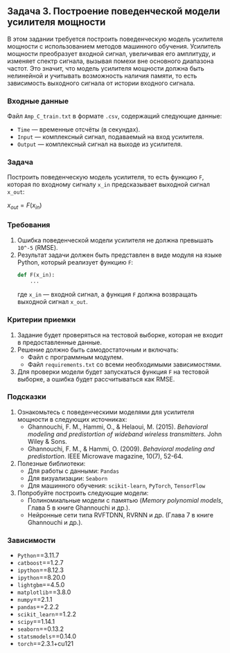 ## Задача 3. Построение поведенческой модели усилителя мощности

В этом задании требуется построить поведенческую модель усилителя мощности с использованием методов машинного обучения. Усилитель мощности преобразует входной сигнал, увеличивая его амплитуду, и изменяет спектр сигнала, вызывая помехи вне основного диапазона частот. Это значит, что модель усилителя мощности должна быть нелинейной и учитывать возможность наличия памяти, то есть зависимость выходного сигнала от истории входного сигнала.

### Входные данные
Файл `Amp_C_train.txt` в формате `.csv`, содержащий следующие данные:
- `Time` — временные отсчёты (в секундах).
- `Input` — комплексный сигнал, подаваемый на вход усилителя.
- `Output` — комплексный сигнал на выходе из усилителя.

### Задача
Построить поведенческую модель усилителя, то есть функцию `F`, которая по входному сигналу `x_in` предсказывает выходной сигнал `x_out`:

$x_{out} = F(x_{in})$


### Требования
1. Ошибка поведенческой модели усилителя не должна превышать `10^-5` (RMSE).
2. Результат задачи должен быть представлен в виде модуля на языке Python, который реализует функцию `F`:
    ```python
    def F(x_in):
        ...
    ```
    где `x_in` — входной сигнал, а функция `F` должна возвращать выходной сигнал `x_out`.

### Критерии приемки
1. Задание будет проверяться на тестовой выборке, которая не входит в предоставленные данные.
2. Решение должно быть самодостаточным и включать:
   - Файл с программным модулем.
   - Файл `requirements.txt` со всеми необходимыми зависимостями.
3. Для проверки модели будет запускаться функция `F` на тестовой выборке, а ошибка будет рассчитываться как RMSE.

### Подсказки
1. Ознакомьтесь с поведенческими моделями для усилителя мощности в следующих источниках:
   - Ghannouchi, F. M., Hammi, O., & Helaoui, M. (2015). *Behavioral modeling and predistortion of wideband wireless transmitters*. John Wiley & Sons.
   - Ghannouchi, F. M., & Hammi, O. (2009). *Behavioral modeling and predistortion*. IEEE Microwave magazine, 10(7), 52-64.
2. Полезные библиотеки:
   - Для работы с данными: `Pandas`
   - Для визуализации: `Seaborn`
   - Для машинного обучения: `scikit-learn`, `PyTorch`, `TensorFlow`
3. Попробуйте построить следующие модели:
   - Полиномиальные модели с памятью (*Memory polynomial models*, Глава 5 в книге Ghannouchi и др.).
   - Нейронные сети типа RVFTDNN, RVRNN и др. (Глава 7 в книге Ghannouchi и др.).



### Зависимости

- `Python`==3.11.7
- `catboost`==1.2.7
- `ipython`==8.12.3
- `ipython`==8.20.0
- `lightgbm`==4.5.0
- `matplotlib`==3.8.0
- `numpy`==2.1.1
- `pandas`==2.2.2
- `scikit_learn`==1.2.2
- `scipy`==1.14.1
- `seaborn`==0.13.2
- `statsmodels`==0.14.0
- `torch`==2.3.1+cu121
